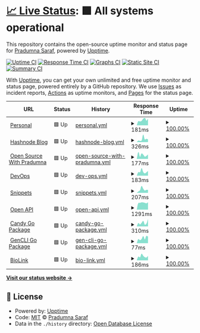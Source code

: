 # [📈 Live Status](https://Pradumnasaraf.github.io/Monitoring): <!--live status--> **🟩 All systems operational**

This repository contains the open-source uptime monitor and status page for [Pradumna Saraf](https://www.pradumnasaraf.dev), powered by [Upptime](https://github.com/upptime/upptime).

[![Uptime CI](https://github.com/Pradumnasaraf/Monitoring/workflows/Uptime%20CI/badge.svg)](https://github.com/Pradumnasaraf/Monitoring/actions?query=workflow%3A%22Uptime+CI%22)
[![Response Time CI](https://github.com/Pradumnasaraf/Monitoring/workflows/Response%20Time%20CI/badge.svg)](https://github.com/Pradumnasaraf/Monitoring/actions?query=workflow%3A%22Response+Time+CI%22)
[![Graphs CI](https://github.com/Pradumnasaraf/Monitoring/workflows/Graphs%20CI/badge.svg)](https://github.com/Pradumnasaraf/Monitoring/actions?query=workflow%3A%22Graphs+CI%22)
[![Static Site CI](https://github.com/Pradumnasaraf/Monitoring/workflows/Static%20Site%20CI/badge.svg)](https://github.com/Pradumnasaraf/Monitoring/actions?query=workflow%3A%22Static+Site+CI%22)
[![Summary CI](https://github.com/Pradumnasaraf/Monitoring/workflows/Summary%20CI/badge.svg)](https://github.com/Pradumnasaraf/Monitoring/actions?query=workflow%3A%22Summary+CI%22)

With [Upptime](https://upptime.js.org), you can get your own unlimited and free uptime monitor and status page, powered entirely by a GitHub repository. We use [Issues](https://github.com/Pradumnasaraf/Monitoring/issues) as incident reports, [Actions](https://github.com/Pradumnasaraf/Monitoring/actions) as uptime monitors, and [Pages](https://Pradumnasaraf.github.io/Monitoring) for the status page.

<!--start: status pages-->
<!-- This summary is generated by Upptime (https://github.com/upptime/upptime) -->
<!-- Do not edit this manually, your changes will be overwritten -->
<!-- prettier-ignore -->
| URL | Status | History | Response Time | Uptime |
| --- | ------ | ------- | ------------- | ------ |
| <img alt="" src="https://icons.duckduckgo.com/ip3/pradumnasaraf.dev.ico" height="13"> [Personal](https://pradumnasaraf.dev) | 🟩 Up | [personal.yml](https://github.com/Pradumnasaraf/Monitoring/commits/HEAD/history/personal.yml) | <details><summary><img alt="Response time graph" src="./graphs/personal/response-time-week.png" height="20"> 181ms</summary><br><a href="https://Pradumnasaraf.github.io/Monitoring/history/personal"><img alt="Response time 171" src="https://img.shields.io/endpoint?url=https%3A%2F%2Fraw.githubusercontent.com%2FPradumnasaraf%2FMonitoring%2FHEAD%2Fapi%2Fpersonal%2Fresponse-time.json"></a><br><a href="https://Pradumnasaraf.github.io/Monitoring/history/personal"><img alt="24-hour response time 159" src="https://img.shields.io/endpoint?url=https%3A%2F%2Fraw.githubusercontent.com%2FPradumnasaraf%2FMonitoring%2FHEAD%2Fapi%2Fpersonal%2Fresponse-time-day.json"></a><br><a href="https://Pradumnasaraf.github.io/Monitoring/history/personal"><img alt="7-day response time 181" src="https://img.shields.io/endpoint?url=https%3A%2F%2Fraw.githubusercontent.com%2FPradumnasaraf%2FMonitoring%2FHEAD%2Fapi%2Fpersonal%2Fresponse-time-week.json"></a><br><a href="https://Pradumnasaraf.github.io/Monitoring/history/personal"><img alt="30-day response time 185" src="https://img.shields.io/endpoint?url=https%3A%2F%2Fraw.githubusercontent.com%2FPradumnasaraf%2FMonitoring%2FHEAD%2Fapi%2Fpersonal%2Fresponse-time-month.json"></a><br><a href="https://Pradumnasaraf.github.io/Monitoring/history/personal"><img alt="1-year response time 171" src="https://img.shields.io/endpoint?url=https%3A%2F%2Fraw.githubusercontent.com%2FPradumnasaraf%2FMonitoring%2FHEAD%2Fapi%2Fpersonal%2Fresponse-time-year.json"></a></details> | <details><summary><a href="https://Pradumnasaraf.github.io/Monitoring/history/personal">100.00%</a></summary><a href="https://Pradumnasaraf.github.io/Monitoring/history/personal"><img alt="All-time uptime 99.98%" src="https://img.shields.io/endpoint?url=https%3A%2F%2Fraw.githubusercontent.com%2FPradumnasaraf%2FMonitoring%2FHEAD%2Fapi%2Fpersonal%2Fuptime.json"></a><br><a href="https://Pradumnasaraf.github.io/Monitoring/history/personal"><img alt="24-hour uptime 100.00%" src="https://img.shields.io/endpoint?url=https%3A%2F%2Fraw.githubusercontent.com%2FPradumnasaraf%2FMonitoring%2FHEAD%2Fapi%2Fpersonal%2Fuptime-day.json"></a><br><a href="https://Pradumnasaraf.github.io/Monitoring/history/personal"><img alt="7-day uptime 100.00%" src="https://img.shields.io/endpoint?url=https%3A%2F%2Fraw.githubusercontent.com%2FPradumnasaraf%2FMonitoring%2FHEAD%2Fapi%2Fpersonal%2Fuptime-week.json"></a><br><a href="https://Pradumnasaraf.github.io/Monitoring/history/personal"><img alt="30-day uptime 100.00%" src="https://img.shields.io/endpoint?url=https%3A%2F%2Fraw.githubusercontent.com%2FPradumnasaraf%2FMonitoring%2FHEAD%2Fapi%2Fpersonal%2Fuptime-month.json"></a><br><a href="https://Pradumnasaraf.github.io/Monitoring/history/personal"><img alt="1-year uptime 99.98%" src="https://img.shields.io/endpoint?url=https%3A%2F%2Fraw.githubusercontent.com%2FPradumnasaraf%2FMonitoring%2FHEAD%2Fapi%2Fpersonal%2Fuptime-year.json"></a></details>
| <img alt="" src="https://icons.duckduckgo.com/ip3/blog.pradumnasaraf.dev.ico" height="13"> [Hashnode Blog](https://blog.pradumnasaraf.dev) | 🟩 Up | [hashnode-blog.yml](https://github.com/Pradumnasaraf/Monitoring/commits/HEAD/history/hashnode-blog.yml) | <details><summary><img alt="Response time graph" src="./graphs/hashnode-blog/response-time-week.png" height="20"> 326ms</summary><br><a href="https://Pradumnasaraf.github.io/Monitoring/history/hashnode-blog"><img alt="Response time 311" src="https://img.shields.io/endpoint?url=https%3A%2F%2Fraw.githubusercontent.com%2FPradumnasaraf%2FMonitoring%2FHEAD%2Fapi%2Fhashnode-blog%2Fresponse-time.json"></a><br><a href="https://Pradumnasaraf.github.io/Monitoring/history/hashnode-blog"><img alt="24-hour response time 305" src="https://img.shields.io/endpoint?url=https%3A%2F%2Fraw.githubusercontent.com%2FPradumnasaraf%2FMonitoring%2FHEAD%2Fapi%2Fhashnode-blog%2Fresponse-time-day.json"></a><br><a href="https://Pradumnasaraf.github.io/Monitoring/history/hashnode-blog"><img alt="7-day response time 326" src="https://img.shields.io/endpoint?url=https%3A%2F%2Fraw.githubusercontent.com%2FPradumnasaraf%2FMonitoring%2FHEAD%2Fapi%2Fhashnode-blog%2Fresponse-time-week.json"></a><br><a href="https://Pradumnasaraf.github.io/Monitoring/history/hashnode-blog"><img alt="30-day response time 283" src="https://img.shields.io/endpoint?url=https%3A%2F%2Fraw.githubusercontent.com%2FPradumnasaraf%2FMonitoring%2FHEAD%2Fapi%2Fhashnode-blog%2Fresponse-time-month.json"></a><br><a href="https://Pradumnasaraf.github.io/Monitoring/history/hashnode-blog"><img alt="1-year response time 311" src="https://img.shields.io/endpoint?url=https%3A%2F%2Fraw.githubusercontent.com%2FPradumnasaraf%2FMonitoring%2FHEAD%2Fapi%2Fhashnode-blog%2Fresponse-time-year.json"></a></details> | <details><summary><a href="https://Pradumnasaraf.github.io/Monitoring/history/hashnode-blog">100.00%</a></summary><a href="https://Pradumnasaraf.github.io/Monitoring/history/hashnode-blog"><img alt="All-time uptime 99.95%" src="https://img.shields.io/endpoint?url=https%3A%2F%2Fraw.githubusercontent.com%2FPradumnasaraf%2FMonitoring%2FHEAD%2Fapi%2Fhashnode-blog%2Fuptime.json"></a><br><a href="https://Pradumnasaraf.github.io/Monitoring/history/hashnode-blog"><img alt="24-hour uptime 100.00%" src="https://img.shields.io/endpoint?url=https%3A%2F%2Fraw.githubusercontent.com%2FPradumnasaraf%2FMonitoring%2FHEAD%2Fapi%2Fhashnode-blog%2Fuptime-day.json"></a><br><a href="https://Pradumnasaraf.github.io/Monitoring/history/hashnode-blog"><img alt="7-day uptime 100.00%" src="https://img.shields.io/endpoint?url=https%3A%2F%2Fraw.githubusercontent.com%2FPradumnasaraf%2FMonitoring%2FHEAD%2Fapi%2Fhashnode-blog%2Fuptime-week.json"></a><br><a href="https://Pradumnasaraf.github.io/Monitoring/history/hashnode-blog"><img alt="30-day uptime 100.00%" src="https://img.shields.io/endpoint?url=https%3A%2F%2Fraw.githubusercontent.com%2FPradumnasaraf%2FMonitoring%2FHEAD%2Fapi%2Fhashnode-blog%2Fuptime-month.json"></a><br><a href="https://Pradumnasaraf.github.io/Monitoring/history/hashnode-blog"><img alt="1-year uptime 99.95%" src="https://img.shields.io/endpoint?url=https%3A%2F%2Fraw.githubusercontent.com%2FPradumnasaraf%2FMonitoring%2FHEAD%2Fapi%2Fhashnode-blog%2Fuptime-year.json"></a></details>
| <img alt="" src="https://icons.duckduckgo.com/ip3/os.pradumnasaraf.dev.ico" height="13"> [Open Source With Pradumna](https://os.pradumnasaraf.dev) | 🟩 Up | [open-source-with-pradumna.yml](https://github.com/Pradumnasaraf/Monitoring/commits/HEAD/history/open-source-with-pradumna.yml) | <details><summary><img alt="Response time graph" src="./graphs/open-source-with-pradumna/response-time-week.png" height="20"> 177ms</summary><br><a href="https://Pradumnasaraf.github.io/Monitoring/history/open-source-with-pradumna"><img alt="Response time 248" src="https://img.shields.io/endpoint?url=https%3A%2F%2Fraw.githubusercontent.com%2FPradumnasaraf%2FMonitoring%2FHEAD%2Fapi%2Fopen-source-with-pradumna%2Fresponse-time.json"></a><br><a href="https://Pradumnasaraf.github.io/Monitoring/history/open-source-with-pradumna"><img alt="24-hour response time 119" src="https://img.shields.io/endpoint?url=https%3A%2F%2Fraw.githubusercontent.com%2FPradumnasaraf%2FMonitoring%2FHEAD%2Fapi%2Fopen-source-with-pradumna%2Fresponse-time-day.json"></a><br><a href="https://Pradumnasaraf.github.io/Monitoring/history/open-source-with-pradumna"><img alt="7-day response time 177" src="https://img.shields.io/endpoint?url=https%3A%2F%2Fraw.githubusercontent.com%2FPradumnasaraf%2FMonitoring%2FHEAD%2Fapi%2Fopen-source-with-pradumna%2Fresponse-time-week.json"></a><br><a href="https://Pradumnasaraf.github.io/Monitoring/history/open-source-with-pradumna"><img alt="30-day response time 192" src="https://img.shields.io/endpoint?url=https%3A%2F%2Fraw.githubusercontent.com%2FPradumnasaraf%2FMonitoring%2FHEAD%2Fapi%2Fopen-source-with-pradumna%2Fresponse-time-month.json"></a><br><a href="https://Pradumnasaraf.github.io/Monitoring/history/open-source-with-pradumna"><img alt="1-year response time 163" src="https://img.shields.io/endpoint?url=https%3A%2F%2Fraw.githubusercontent.com%2FPradumnasaraf%2FMonitoring%2FHEAD%2Fapi%2Fopen-source-with-pradumna%2Fresponse-time-year.json"></a></details> | <details><summary><a href="https://Pradumnasaraf.github.io/Monitoring/history/open-source-with-pradumna">100.00%</a></summary><a href="https://Pradumnasaraf.github.io/Monitoring/history/open-source-with-pradumna"><img alt="All-time uptime 99.87%" src="https://img.shields.io/endpoint?url=https%3A%2F%2Fraw.githubusercontent.com%2FPradumnasaraf%2FMonitoring%2FHEAD%2Fapi%2Fopen-source-with-pradumna%2Fuptime.json"></a><br><a href="https://Pradumnasaraf.github.io/Monitoring/history/open-source-with-pradumna"><img alt="24-hour uptime 100.00%" src="https://img.shields.io/endpoint?url=https%3A%2F%2Fraw.githubusercontent.com%2FPradumnasaraf%2FMonitoring%2FHEAD%2Fapi%2Fopen-source-with-pradumna%2Fuptime-day.json"></a><br><a href="https://Pradumnasaraf.github.io/Monitoring/history/open-source-with-pradumna"><img alt="7-day uptime 100.00%" src="https://img.shields.io/endpoint?url=https%3A%2F%2Fraw.githubusercontent.com%2FPradumnasaraf%2FMonitoring%2FHEAD%2Fapi%2Fopen-source-with-pradumna%2Fuptime-week.json"></a><br><a href="https://Pradumnasaraf.github.io/Monitoring/history/open-source-with-pradumna"><img alt="30-day uptime 100.00%" src="https://img.shields.io/endpoint?url=https%3A%2F%2Fraw.githubusercontent.com%2FPradumnasaraf%2FMonitoring%2FHEAD%2Fapi%2Fopen-source-with-pradumna%2Fuptime-month.json"></a><br><a href="https://Pradumnasaraf.github.io/Monitoring/history/open-source-with-pradumna"><img alt="1-year uptime 99.98%" src="https://img.shields.io/endpoint?url=https%3A%2F%2Fraw.githubusercontent.com%2FPradumnasaraf%2FMonitoring%2FHEAD%2Fapi%2Fopen-source-with-pradumna%2Fuptime-year.json"></a></details>
| <img alt="" src="https://icons.duckduckgo.com/ip3/devops.pradumnasaraf.dev.ico" height="13"> [DevOps](https://devops.pradumnasaraf.dev) | 🟩 Up | [dev-ops.yml](https://github.com/Pradumnasaraf/Monitoring/commits/HEAD/history/dev-ops.yml) | <details><summary><img alt="Response time graph" src="./graphs/dev-ops/response-time-week.png" height="20"> 183ms</summary><br><a href="https://Pradumnasaraf.github.io/Monitoring/history/dev-ops"><img alt="Response time 162" src="https://img.shields.io/endpoint?url=https%3A%2F%2Fraw.githubusercontent.com%2FPradumnasaraf%2FMonitoring%2FHEAD%2Fapi%2Fdev-ops%2Fresponse-time.json"></a><br><a href="https://Pradumnasaraf.github.io/Monitoring/history/dev-ops"><img alt="24-hour response time 140" src="https://img.shields.io/endpoint?url=https%3A%2F%2Fraw.githubusercontent.com%2FPradumnasaraf%2FMonitoring%2FHEAD%2Fapi%2Fdev-ops%2Fresponse-time-day.json"></a><br><a href="https://Pradumnasaraf.github.io/Monitoring/history/dev-ops"><img alt="7-day response time 183" src="https://img.shields.io/endpoint?url=https%3A%2F%2Fraw.githubusercontent.com%2FPradumnasaraf%2FMonitoring%2FHEAD%2Fapi%2Fdev-ops%2Fresponse-time-week.json"></a><br><a href="https://Pradumnasaraf.github.io/Monitoring/history/dev-ops"><img alt="30-day response time 190" src="https://img.shields.io/endpoint?url=https%3A%2F%2Fraw.githubusercontent.com%2FPradumnasaraf%2FMonitoring%2FHEAD%2Fapi%2Fdev-ops%2Fresponse-time-month.json"></a><br><a href="https://Pradumnasaraf.github.io/Monitoring/history/dev-ops"><img alt="1-year response time 162" src="https://img.shields.io/endpoint?url=https%3A%2F%2Fraw.githubusercontent.com%2FPradumnasaraf%2FMonitoring%2FHEAD%2Fapi%2Fdev-ops%2Fresponse-time-year.json"></a></details> | <details><summary><a href="https://Pradumnasaraf.github.io/Monitoring/history/dev-ops">100.00%</a></summary><a href="https://Pradumnasaraf.github.io/Monitoring/history/dev-ops"><img alt="All-time uptime 99.97%" src="https://img.shields.io/endpoint?url=https%3A%2F%2Fraw.githubusercontent.com%2FPradumnasaraf%2FMonitoring%2FHEAD%2Fapi%2Fdev-ops%2Fuptime.json"></a><br><a href="https://Pradumnasaraf.github.io/Monitoring/history/dev-ops"><img alt="24-hour uptime 100.00%" src="https://img.shields.io/endpoint?url=https%3A%2F%2Fraw.githubusercontent.com%2FPradumnasaraf%2FMonitoring%2FHEAD%2Fapi%2Fdev-ops%2Fuptime-day.json"></a><br><a href="https://Pradumnasaraf.github.io/Monitoring/history/dev-ops"><img alt="7-day uptime 100.00%" src="https://img.shields.io/endpoint?url=https%3A%2F%2Fraw.githubusercontent.com%2FPradumnasaraf%2FMonitoring%2FHEAD%2Fapi%2Fdev-ops%2Fuptime-week.json"></a><br><a href="https://Pradumnasaraf.github.io/Monitoring/history/dev-ops"><img alt="30-day uptime 100.00%" src="https://img.shields.io/endpoint?url=https%3A%2F%2Fraw.githubusercontent.com%2FPradumnasaraf%2FMonitoring%2FHEAD%2Fapi%2Fdev-ops%2Fuptime-month.json"></a><br><a href="https://Pradumnasaraf.github.io/Monitoring/history/dev-ops"><img alt="1-year uptime 99.97%" src="https://img.shields.io/endpoint?url=https%3A%2F%2Fraw.githubusercontent.com%2FPradumnasaraf%2FMonitoring%2FHEAD%2Fapi%2Fdev-ops%2Fuptime-year.json"></a></details>
| <img alt="" src="https://icons.duckduckgo.com/ip3/snippets.pradumnasaraf.dev.ico" height="13"> [Snippets](https://snippets.pradumnasaraf.dev) | 🟩 Up | [snippets.yml](https://github.com/Pradumnasaraf/Monitoring/commits/HEAD/history/snippets.yml) | <details><summary><img alt="Response time graph" src="./graphs/snippets/response-time-week.png" height="20"> 207ms</summary><br><a href="https://Pradumnasaraf.github.io/Monitoring/history/snippets"><img alt="Response time 216" src="https://img.shields.io/endpoint?url=https%3A%2F%2Fraw.githubusercontent.com%2FPradumnasaraf%2FMonitoring%2FHEAD%2Fapi%2Fsnippets%2Fresponse-time.json"></a><br><a href="https://Pradumnasaraf.github.io/Monitoring/history/snippets"><img alt="24-hour response time 166" src="https://img.shields.io/endpoint?url=https%3A%2F%2Fraw.githubusercontent.com%2FPradumnasaraf%2FMonitoring%2FHEAD%2Fapi%2Fsnippets%2Fresponse-time-day.json"></a><br><a href="https://Pradumnasaraf.github.io/Monitoring/history/snippets"><img alt="7-day response time 207" src="https://img.shields.io/endpoint?url=https%3A%2F%2Fraw.githubusercontent.com%2FPradumnasaraf%2FMonitoring%2FHEAD%2Fapi%2Fsnippets%2Fresponse-time-week.json"></a><br><a href="https://Pradumnasaraf.github.io/Monitoring/history/snippets"><img alt="30-day response time 284" src="https://img.shields.io/endpoint?url=https%3A%2F%2Fraw.githubusercontent.com%2FPradumnasaraf%2FMonitoring%2FHEAD%2Fapi%2Fsnippets%2Fresponse-time-month.json"></a><br><a href="https://Pradumnasaraf.github.io/Monitoring/history/snippets"><img alt="1-year response time 216" src="https://img.shields.io/endpoint?url=https%3A%2F%2Fraw.githubusercontent.com%2FPradumnasaraf%2FMonitoring%2FHEAD%2Fapi%2Fsnippets%2Fresponse-time-year.json"></a></details> | <details><summary><a href="https://Pradumnasaraf.github.io/Monitoring/history/snippets">100.00%</a></summary><a href="https://Pradumnasaraf.github.io/Monitoring/history/snippets"><img alt="All-time uptime 100.00%" src="https://img.shields.io/endpoint?url=https%3A%2F%2Fraw.githubusercontent.com%2FPradumnasaraf%2FMonitoring%2FHEAD%2Fapi%2Fsnippets%2Fuptime.json"></a><br><a href="https://Pradumnasaraf.github.io/Monitoring/history/snippets"><img alt="24-hour uptime 100.00%" src="https://img.shields.io/endpoint?url=https%3A%2F%2Fraw.githubusercontent.com%2FPradumnasaraf%2FMonitoring%2FHEAD%2Fapi%2Fsnippets%2Fuptime-day.json"></a><br><a href="https://Pradumnasaraf.github.io/Monitoring/history/snippets"><img alt="7-day uptime 100.00%" src="https://img.shields.io/endpoint?url=https%3A%2F%2Fraw.githubusercontent.com%2FPradumnasaraf%2FMonitoring%2FHEAD%2Fapi%2Fsnippets%2Fuptime-week.json"></a><br><a href="https://Pradumnasaraf.github.io/Monitoring/history/snippets"><img alt="30-day uptime 100.00%" src="https://img.shields.io/endpoint?url=https%3A%2F%2Fraw.githubusercontent.com%2FPradumnasaraf%2FMonitoring%2FHEAD%2Fapi%2Fsnippets%2Fuptime-month.json"></a><br><a href="https://Pradumnasaraf.github.io/Monitoring/history/snippets"><img alt="1-year uptime 100.00%" src="https://img.shields.io/endpoint?url=https%3A%2F%2Fraw.githubusercontent.com%2FPradumnasaraf%2FMonitoring%2FHEAD%2Fapi%2Fsnippets%2Fuptime-year.json"></a></details>
| <img alt="" src="https://icons.duckduckgo.com/ip3/opensourceapi.vercel.app.ico" height="13"> [Open API](https://opensourceapi.vercel.app) | 🟩 Up | [open-api.yml](https://github.com/Pradumnasaraf/Monitoring/commits/HEAD/history/open-api.yml) | <details><summary><img alt="Response time graph" src="./graphs/open-api/response-time-week.png" height="20"> 1291ms</summary><br><a href="https://Pradumnasaraf.github.io/Monitoring/history/open-api"><img alt="Response time 1248" src="https://img.shields.io/endpoint?url=https%3A%2F%2Fraw.githubusercontent.com%2FPradumnasaraf%2FMonitoring%2FHEAD%2Fapi%2Fopen-api%2Fresponse-time.json"></a><br><a href="https://Pradumnasaraf.github.io/Monitoring/history/open-api"><img alt="24-hour response time 1309" src="https://img.shields.io/endpoint?url=https%3A%2F%2Fraw.githubusercontent.com%2FPradumnasaraf%2FMonitoring%2FHEAD%2Fapi%2Fopen-api%2Fresponse-time-day.json"></a><br><a href="https://Pradumnasaraf.github.io/Monitoring/history/open-api"><img alt="7-day response time 1291" src="https://img.shields.io/endpoint?url=https%3A%2F%2Fraw.githubusercontent.com%2FPradumnasaraf%2FMonitoring%2FHEAD%2Fapi%2Fopen-api%2Fresponse-time-week.json"></a><br><a href="https://Pradumnasaraf.github.io/Monitoring/history/open-api"><img alt="30-day response time 1182" src="https://img.shields.io/endpoint?url=https%3A%2F%2Fraw.githubusercontent.com%2FPradumnasaraf%2FMonitoring%2FHEAD%2Fapi%2Fopen-api%2Fresponse-time-month.json"></a><br><a href="https://Pradumnasaraf.github.io/Monitoring/history/open-api"><img alt="1-year response time 1094" src="https://img.shields.io/endpoint?url=https%3A%2F%2Fraw.githubusercontent.com%2FPradumnasaraf%2FMonitoring%2FHEAD%2Fapi%2Fopen-api%2Fresponse-time-year.json"></a></details> | <details><summary><a href="https://Pradumnasaraf.github.io/Monitoring/history/open-api">100.00%</a></summary><a href="https://Pradumnasaraf.github.io/Monitoring/history/open-api"><img alt="All-time uptime 99.99%" src="https://img.shields.io/endpoint?url=https%3A%2F%2Fraw.githubusercontent.com%2FPradumnasaraf%2FMonitoring%2FHEAD%2Fapi%2Fopen-api%2Fuptime.json"></a><br><a href="https://Pradumnasaraf.github.io/Monitoring/history/open-api"><img alt="24-hour uptime 100.00%" src="https://img.shields.io/endpoint?url=https%3A%2F%2Fraw.githubusercontent.com%2FPradumnasaraf%2FMonitoring%2FHEAD%2Fapi%2Fopen-api%2Fuptime-day.json"></a><br><a href="https://Pradumnasaraf.github.io/Monitoring/history/open-api"><img alt="7-day uptime 100.00%" src="https://img.shields.io/endpoint?url=https%3A%2F%2Fraw.githubusercontent.com%2FPradumnasaraf%2FMonitoring%2FHEAD%2Fapi%2Fopen-api%2Fuptime-week.json"></a><br><a href="https://Pradumnasaraf.github.io/Monitoring/history/open-api"><img alt="30-day uptime 100.00%" src="https://img.shields.io/endpoint?url=https%3A%2F%2Fraw.githubusercontent.com%2FPradumnasaraf%2FMonitoring%2FHEAD%2Fapi%2Fopen-api%2Fuptime-month.json"></a><br><a href="https://Pradumnasaraf.github.io/Monitoring/history/open-api"><img alt="1-year uptime 100.00%" src="https://img.shields.io/endpoint?url=https%3A%2F%2Fraw.githubusercontent.com%2FPradumnasaraf%2FMonitoring%2FHEAD%2Fapi%2Fopen-api%2Fuptime-year.json"></a></details>
| <img alt="" src="https://icons.duckduckgo.com/ip3/pkg.go.dev.ico" height="13"> [Candy Go Package](https://pkg.go.dev/github.com/Pradumnasaraf/candy) | 🟩 Up | [candy-go-package.yml](https://github.com/Pradumnasaraf/Monitoring/commits/HEAD/history/candy-go-package.yml) | <details><summary><img alt="Response time graph" src="./graphs/candy-go-package/response-time-week.png" height="20"> 310ms</summary><br><a href="https://Pradumnasaraf.github.io/Monitoring/history/candy-go-package"><img alt="Response time 180" src="https://img.shields.io/endpoint?url=https%3A%2F%2Fraw.githubusercontent.com%2FPradumnasaraf%2FMonitoring%2FHEAD%2Fapi%2Fcandy-go-package%2Fresponse-time.json"></a><br><a href="https://Pradumnasaraf.github.io/Monitoring/history/candy-go-package"><img alt="24-hour response time 96" src="https://img.shields.io/endpoint?url=https%3A%2F%2Fraw.githubusercontent.com%2FPradumnasaraf%2FMonitoring%2FHEAD%2Fapi%2Fcandy-go-package%2Fresponse-time-day.json"></a><br><a href="https://Pradumnasaraf.github.io/Monitoring/history/candy-go-package"><img alt="7-day response time 310" src="https://img.shields.io/endpoint?url=https%3A%2F%2Fraw.githubusercontent.com%2FPradumnasaraf%2FMonitoring%2FHEAD%2Fapi%2Fcandy-go-package%2Fresponse-time-week.json"></a><br><a href="https://Pradumnasaraf.github.io/Monitoring/history/candy-go-package"><img alt="30-day response time 206" src="https://img.shields.io/endpoint?url=https%3A%2F%2Fraw.githubusercontent.com%2FPradumnasaraf%2FMonitoring%2FHEAD%2Fapi%2Fcandy-go-package%2Fresponse-time-month.json"></a><br><a href="https://Pradumnasaraf.github.io/Monitoring/history/candy-go-package"><img alt="1-year response time 180" src="https://img.shields.io/endpoint?url=https%3A%2F%2Fraw.githubusercontent.com%2FPradumnasaraf%2FMonitoring%2FHEAD%2Fapi%2Fcandy-go-package%2Fresponse-time-year.json"></a></details> | <details><summary><a href="https://Pradumnasaraf.github.io/Monitoring/history/candy-go-package">100.00%</a></summary><a href="https://Pradumnasaraf.github.io/Monitoring/history/candy-go-package"><img alt="All-time uptime 100.00%" src="https://img.shields.io/endpoint?url=https%3A%2F%2Fraw.githubusercontent.com%2FPradumnasaraf%2FMonitoring%2FHEAD%2Fapi%2Fcandy-go-package%2Fuptime.json"></a><br><a href="https://Pradumnasaraf.github.io/Monitoring/history/candy-go-package"><img alt="24-hour uptime 100.00%" src="https://img.shields.io/endpoint?url=https%3A%2F%2Fraw.githubusercontent.com%2FPradumnasaraf%2FMonitoring%2FHEAD%2Fapi%2Fcandy-go-package%2Fuptime-day.json"></a><br><a href="https://Pradumnasaraf.github.io/Monitoring/history/candy-go-package"><img alt="7-day uptime 100.00%" src="https://img.shields.io/endpoint?url=https%3A%2F%2Fraw.githubusercontent.com%2FPradumnasaraf%2FMonitoring%2FHEAD%2Fapi%2Fcandy-go-package%2Fuptime-week.json"></a><br><a href="https://Pradumnasaraf.github.io/Monitoring/history/candy-go-package"><img alt="30-day uptime 100.00%" src="https://img.shields.io/endpoint?url=https%3A%2F%2Fraw.githubusercontent.com%2FPradumnasaraf%2FMonitoring%2FHEAD%2Fapi%2Fcandy-go-package%2Fuptime-month.json"></a><br><a href="https://Pradumnasaraf.github.io/Monitoring/history/candy-go-package"><img alt="1-year uptime 100.00%" src="https://img.shields.io/endpoint?url=https%3A%2F%2Fraw.githubusercontent.com%2FPradumnasaraf%2FMonitoring%2FHEAD%2Fapi%2Fcandy-go-package%2Fuptime-year.json"></a></details>
| <img alt="" src="https://icons.duckduckgo.com/ip3/pkg.go.dev.ico" height="13"> [GenCLI Go Package](https://pkg.go.dev/github.com/Pradumnasaraf/gencli) | 🟩 Up | [gen-cli-go-package.yml](https://github.com/Pradumnasaraf/Monitoring/commits/HEAD/history/gen-cli-go-package.yml) | <details><summary><img alt="Response time graph" src="./graphs/gen-cli-go-package/response-time-week.png" height="20"> 77ms</summary><br><a href="https://Pradumnasaraf.github.io/Monitoring/history/gen-cli-go-package"><img alt="Response time 86" src="https://img.shields.io/endpoint?url=https%3A%2F%2Fraw.githubusercontent.com%2FPradumnasaraf%2FMonitoring%2FHEAD%2Fapi%2Fgen-cli-go-package%2Fresponse-time.json"></a><br><a href="https://Pradumnasaraf.github.io/Monitoring/history/gen-cli-go-package"><img alt="24-hour response time 34" src="https://img.shields.io/endpoint?url=https%3A%2F%2Fraw.githubusercontent.com%2FPradumnasaraf%2FMonitoring%2FHEAD%2Fapi%2Fgen-cli-go-package%2Fresponse-time-day.json"></a><br><a href="https://Pradumnasaraf.github.io/Monitoring/history/gen-cli-go-package"><img alt="7-day response time 77" src="https://img.shields.io/endpoint?url=https%3A%2F%2Fraw.githubusercontent.com%2FPradumnasaraf%2FMonitoring%2FHEAD%2Fapi%2Fgen-cli-go-package%2Fresponse-time-week.json"></a><br><a href="https://Pradumnasaraf.github.io/Monitoring/history/gen-cli-go-package"><img alt="30-day response time 66" src="https://img.shields.io/endpoint?url=https%3A%2F%2Fraw.githubusercontent.com%2FPradumnasaraf%2FMonitoring%2FHEAD%2Fapi%2Fgen-cli-go-package%2Fresponse-time-month.json"></a><br><a href="https://Pradumnasaraf.github.io/Monitoring/history/gen-cli-go-package"><img alt="1-year response time 86" src="https://img.shields.io/endpoint?url=https%3A%2F%2Fraw.githubusercontent.com%2FPradumnasaraf%2FMonitoring%2FHEAD%2Fapi%2Fgen-cli-go-package%2Fresponse-time-year.json"></a></details> | <details><summary><a href="https://Pradumnasaraf.github.io/Monitoring/history/gen-cli-go-package">100.00%</a></summary><a href="https://Pradumnasaraf.github.io/Monitoring/history/gen-cli-go-package"><img alt="All-time uptime 100.00%" src="https://img.shields.io/endpoint?url=https%3A%2F%2Fraw.githubusercontent.com%2FPradumnasaraf%2FMonitoring%2FHEAD%2Fapi%2Fgen-cli-go-package%2Fuptime.json"></a><br><a href="https://Pradumnasaraf.github.io/Monitoring/history/gen-cli-go-package"><img alt="24-hour uptime 100.00%" src="https://img.shields.io/endpoint?url=https%3A%2F%2Fraw.githubusercontent.com%2FPradumnasaraf%2FMonitoring%2FHEAD%2Fapi%2Fgen-cli-go-package%2Fuptime-day.json"></a><br><a href="https://Pradumnasaraf.github.io/Monitoring/history/gen-cli-go-package"><img alt="7-day uptime 100.00%" src="https://img.shields.io/endpoint?url=https%3A%2F%2Fraw.githubusercontent.com%2FPradumnasaraf%2FMonitoring%2FHEAD%2Fapi%2Fgen-cli-go-package%2Fuptime-week.json"></a><br><a href="https://Pradumnasaraf.github.io/Monitoring/history/gen-cli-go-package"><img alt="30-day uptime 100.00%" src="https://img.shields.io/endpoint?url=https%3A%2F%2Fraw.githubusercontent.com%2FPradumnasaraf%2FMonitoring%2FHEAD%2Fapi%2Fgen-cli-go-package%2Fuptime-month.json"></a><br><a href="https://Pradumnasaraf.github.io/Monitoring/history/gen-cli-go-package"><img alt="1-year uptime 100.00%" src="https://img.shields.io/endpoint?url=https%3A%2F%2Fraw.githubusercontent.com%2FPradumnasaraf%2FMonitoring%2FHEAD%2Fapi%2Fgen-cli-go-package%2Fuptime-year.json"></a></details>
| <img alt="" src="https://icons.duckduckgo.com/ip3/links.pradumnasaraf.dev.ico" height="13"> [BioLink](https://links.pradumnasaraf.dev) | 🟩 Up | [bio-link.yml](https://github.com/Pradumnasaraf/Monitoring/commits/HEAD/history/bio-link.yml) | <details><summary><img alt="Response time graph" src="./graphs/bio-link/response-time-week.png" height="20"> 186ms</summary><br><a href="https://Pradumnasaraf.github.io/Monitoring/history/bio-link"><img alt="Response time 164" src="https://img.shields.io/endpoint?url=https%3A%2F%2Fraw.githubusercontent.com%2FPradumnasaraf%2FMonitoring%2FHEAD%2Fapi%2Fbio-link%2Fresponse-time.json"></a><br><a href="https://Pradumnasaraf.github.io/Monitoring/history/bio-link"><img alt="24-hour response time 175" src="https://img.shields.io/endpoint?url=https%3A%2F%2Fraw.githubusercontent.com%2FPradumnasaraf%2FMonitoring%2FHEAD%2Fapi%2Fbio-link%2Fresponse-time-day.json"></a><br><a href="https://Pradumnasaraf.github.io/Monitoring/history/bio-link"><img alt="7-day response time 186" src="https://img.shields.io/endpoint?url=https%3A%2F%2Fraw.githubusercontent.com%2FPradumnasaraf%2FMonitoring%2FHEAD%2Fapi%2Fbio-link%2Fresponse-time-week.json"></a><br><a href="https://Pradumnasaraf.github.io/Monitoring/history/bio-link"><img alt="30-day response time 159" src="https://img.shields.io/endpoint?url=https%3A%2F%2Fraw.githubusercontent.com%2FPradumnasaraf%2FMonitoring%2FHEAD%2Fapi%2Fbio-link%2Fresponse-time-month.json"></a><br><a href="https://Pradumnasaraf.github.io/Monitoring/history/bio-link"><img alt="1-year response time 164" src="https://img.shields.io/endpoint?url=https%3A%2F%2Fraw.githubusercontent.com%2FPradumnasaraf%2FMonitoring%2FHEAD%2Fapi%2Fbio-link%2Fresponse-time-year.json"></a></details> | <details><summary><a href="https://Pradumnasaraf.github.io/Monitoring/history/bio-link">100.00%</a></summary><a href="https://Pradumnasaraf.github.io/Monitoring/history/bio-link"><img alt="All-time uptime 100.00%" src="https://img.shields.io/endpoint?url=https%3A%2F%2Fraw.githubusercontent.com%2FPradumnasaraf%2FMonitoring%2FHEAD%2Fapi%2Fbio-link%2Fuptime.json"></a><br><a href="https://Pradumnasaraf.github.io/Monitoring/history/bio-link"><img alt="24-hour uptime 100.00%" src="https://img.shields.io/endpoint?url=https%3A%2F%2Fraw.githubusercontent.com%2FPradumnasaraf%2FMonitoring%2FHEAD%2Fapi%2Fbio-link%2Fuptime-day.json"></a><br><a href="https://Pradumnasaraf.github.io/Monitoring/history/bio-link"><img alt="7-day uptime 100.00%" src="https://img.shields.io/endpoint?url=https%3A%2F%2Fraw.githubusercontent.com%2FPradumnasaraf%2FMonitoring%2FHEAD%2Fapi%2Fbio-link%2Fuptime-week.json"></a><br><a href="https://Pradumnasaraf.github.io/Monitoring/history/bio-link"><img alt="30-day uptime 100.00%" src="https://img.shields.io/endpoint?url=https%3A%2F%2Fraw.githubusercontent.com%2FPradumnasaraf%2FMonitoring%2FHEAD%2Fapi%2Fbio-link%2Fuptime-month.json"></a><br><a href="https://Pradumnasaraf.github.io/Monitoring/history/bio-link"><img alt="1-year uptime 100.00%" src="https://img.shields.io/endpoint?url=https%3A%2F%2Fraw.githubusercontent.com%2FPradumnasaraf%2FMonitoring%2FHEAD%2Fapi%2Fbio-link%2Fuptime-year.json"></a></details>

<!--end: status pages-->

[**Visit our status website →**](https://Pradumnasaraf.github.io/Monitoring)

## 📄 License

- Powered by: [Upptime](https://github.com/upptime/upptime)
- Code: [MIT](./LICENSE) © [Pradumna Saraf](https://www.pradumnasaraf.dev)
- Data in the `./history` directory: [Open Database License](https://opendatacommons.org/licenses/odbl/1-0/)
